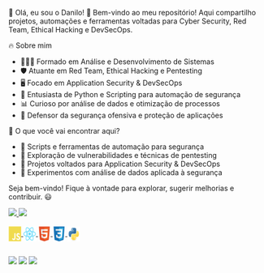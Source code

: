 👋 Olá, eu sou o Danilo! 🚀
Bem-vindo ao meu repositório! Aqui compartilho projetos, automações e ferramentas voltadas para Cyber Security, Red Team, Ethical Hacking e DevSecOps.

🔥 Sobre mim

- 👨🏾‍🎓 Formado em Análise e Desenvolvimento de Sistemas
- 🛡️ Atuante em Red Team, Ethical Hacking e Pentesting
- 🖥️ Focado em Application Security & DevSecOps
- 🐍 Entusiasta de Python e Scripting para automação de segurança
- 📊 Curioso por análise de dados e otimização de processos
- 🔐 Defensor da segurança ofensiva e proteção de aplicações

🚀 O que você vai encontrar aqui?
- 🔸 Scripts e ferramentas de automação para segurança
- 🔸 Exploração de vulnerabilidades e técnicas de pentesting
- 🔸 Projetos voltados para Application Security & DevSecOps
- 🔸 Experimentos com análise de dados aplicada à segurança

Seja bem-vindo! Fique à vontade para explorar, sugerir melhorias e contribuir. 😃


<div>
  <a href="https://github.com/Danilo-Gith">
  <img height="155em" src="https://github-readme-stats.vercel.app/api?username=Danilo-Gith&show_icons=true&theme=algolia&include_all_commits=true&count_private=true"/>
  <img height="155em" src="https://github-readme-stats.vercel.app/api/top-langs/?username=Danilo-Gith&layout=compact&langs_count=7&theme=algolia"/>
</div>
  
  
  <div style="display: inline_block"><br>
  <img align="center" alt="Danilo-Js" height="30" width="25" src="https://raw.githubusercontent.com/devicons/devicon/master/icons/javascript/javascript-plain.svg">
  <img align="center" alt="Danilo-React" height="30" width="25" src="https://raw.githubusercontent.com/devicons/devicon/master/icons/react/react-original.svg">
  <img align="center" alt="Danilo-HTML" height="30" width="25" src="https://raw.githubusercontent.com/devicons/devicon/master/icons/html5/html5-original.svg">
  <img align="center" alt="Danilo-CSS" height="30" width="25" src="https://raw.githubusercontent.com/devicons/devicon/master/icons/css3/css3-original.svg">
  <img align="center" alt="Danilo-Python" height="30" width="25" src="https://raw.githubusercontent.com/devicons/devicon/master/icons/python/python-original.svg">

 </div>
  
  ##
  
  <div>
    
  
  <a href="https://www.linkedin.com/in/danilo-ar/" target="_blank"><img src="https://img.shields.io/badge/-LinkedIn-%230077B5?style=for-the-badge&logo=linkedin&logoColor=white" target="_blank"></a>
  <a href = "danilo.25.ar@gmail.com"><img src="https://img.shields.io/badge/-Gmail-%23333?style=for-the-badge&logo=gmail&logoColor=white" target="_blank"></a> <a href="https://instagram.com/dan_nilinho89" target="_blank"><img src="https://img.shields.io/badge/-Instagram-%23E4405F?style=for-the-badge&logo=instagram&logoColor=white" target="_blank"></a>    
    
  </div>
  
  #
